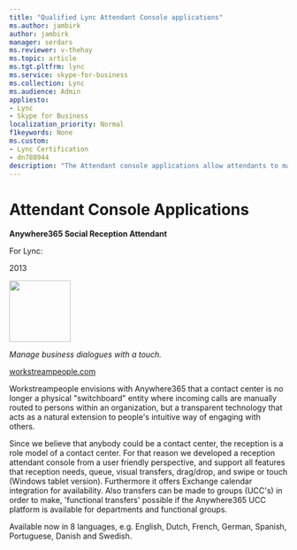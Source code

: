 ```yaml
---
title: "Qualified Lync Attendant Console applications"
ms.author: jambirk
author: jambirk
manager: serdars
ms.reviewer: v-thehay
ms.topic: article
ms.tgt.pltfrm: lync
ms.service: skype-for-business
ms.collection: Lync
ms.audience: Admin
appliesto:
- Lync
- Skype for Business 
localization_priority: Normal
f1keywords: None
ms.custom:
- Lync Certification
- dn788944
description: "The Attendant console applications allow attendants to manage communications for an enterprise."
---
```


# Attendant Console Applications
<div class="categoryband countitem" xmlns="http://www.w3.org/1999/xhtml">
	<div class="catName">
		<p><strong>Anywhere365 Social Reception Attendant</strong></p>
	</div>
	<div class="catVerCol">
		<div>
			<p>For Lync:</p>
		</div>
		<div>
			<p>2013</p>
		</div>
	</div>
</div>
<div class="qualAppLogoDiv" xmlns="http://www.w3.org/1999/xhtml">
	<p><img alt="" src="dn788946.anywhere365_(en-us,MSDN.10).png" title="" width="111" /></p>
</div>
<div class="qualAppInfo" xmlns="http://www.w3.org/1999/xhtml">
	<div class="qualAppDesc">
		<p><em>Manage business dialogues with a touch.</em></p>
		<p><a href="http://www.workstreampeople.com/anywhere365-lync-unified-contact-center/Social-Reception-Attendant">workstreampeople.com</a></p>
		<mtps:CollapsibleArea Expanded="0" runat="server" Title="Description" xmlns:mtps="http://mtps">
			<p>Workstreampeople envisions with Anywhere365 that a contact center is no longer a physical &quot;switchboard&quot; entity where incoming calls are manually routed to persons within an organization, but a transparent technology that acts as a natural extension to people's intuitive way of engaging with others.</p>
			<p>Since we believe that anybody could be a contact center, the reception is a role model of a contact center. For that reason we developed a reception attendant console from a user friendly perspective, and support all features that reception needs, queue, visual transfers, drag/drop, and swipe or touch (Windows tablet version). Furthermore it offers Exchange calendar integration for availability. Also transfers can be made to groups (UCC's) in order to make, 'functional transfers' possible if the Anywhere365 UCC platform is available for departments and functional groups.</p>
			<p>Available now in 8 languages, e.g. English, Dutch, French, German, Spanish, Portuguese, Danish and Swedish.</p>
		</mtps:CollapsibleArea>
	</div>
</div>